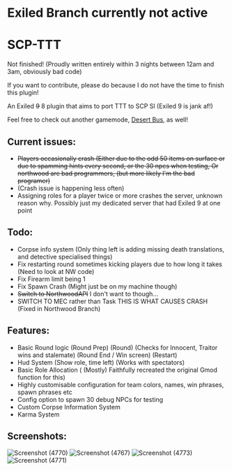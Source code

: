 # Exiled Branch currently not active
# SCP-TTT

Not finished! (Proudly written entirely within 3 nights between 12am and 3am, obviously bad code)

If you want to contribute, please do because I do not have the time to finish this plugin!

An Exiled ~~9~~ 8 plugin that aims to port TTT to SCP Sl (Exiled 9 is jank af!)

Feel free to check out another gamemode, [Desert Bus](https://github.com/morgana-x/ScpSL-DesertBus), as well!

## Current issues:
+ ~~Players occasionally crash (Either due to the odd 50 items on surface or due to spamming hints every second, or the 30 npcs when testing, Or northwood are bad programmers, (but more likely I'm the bad programer)~~
+ (Crash issue is happening less often)
+ Assigning roles for a player twice or more crashes the server, unknown reason why. Possibly just my dedicated server that had Exiled 9 at one point
## Todo:
+ Corpse info system (Only thing left is adding missing death translations, and detective specialised things)
+ Fix restarting round sometimes kicking players due to how long it takes (Need to look at NW code)
+ Fix Firearm limit being 1
+ Fix Spawn Crash (Might just be on my machine though)
+ ~~Switch to NorthwoodAPI~~ I don't want to though...
+ SWITCH TO MEC rather than Task THIS IS WHAT CAUSES CRASH (Fixed in Northwood Branch)
## Features:
+ Basic Round logic (Round Prep) (Round) (Checks for Innocent, Traitor wins and stalemate) (Round End / Win screen) (Restart)
+ Hud System (Show role, time left) (Works with spectators)
+ Basic Role Allocation ( (Mostly) Faithfully recreated the original Gmod function for this)
+ Highly customisable configuration for team colors, names, win phrases, spawn phrases etc
+ Config option to spawn 30 debug NPCs for testing
+ Custom Corpse Information System
+ Karma System

## Screenshots:
![Screenshot (4770)](https://github.com/user-attachments/assets/1788940b-daa4-47b2-9611-128de3c1a152)
![Screenshot (4767)](https://github.com/user-attachments/assets/8712e3e6-2f2c-47d0-a204-0e2450f8fc21)
![Screenshot (4773)](https://github.com/user-attachments/assets/da3f34db-9caf-4310-99e8-3b2b963b52f5)
![Screenshot (4771)](https://github.com/user-attachments/assets/1316d1e1-6a70-49bf-9b58-35da426f8971)
